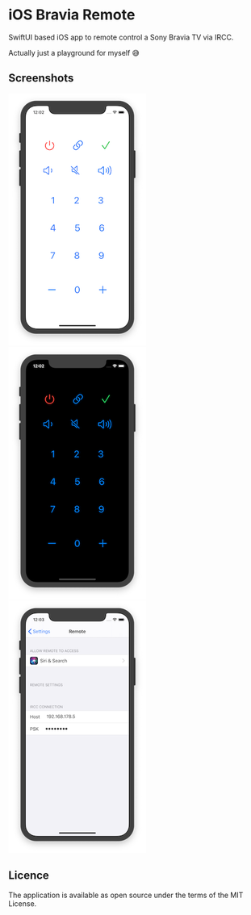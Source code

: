 # iOS Bravia Remote

SwiftUI based iOS app to remote control a Sony Bravia TV via IRCC.

Actually just a playground for myself 😅

## Screenshots

[![Light Mode](Screenshots/Light_Small.png)](Screenshots/Light.png)
[![Light Mode](Screenshots/Dark_Small.png)](Screenshots/Dark.png)
[![Light Mode](Screenshots/Settings_Small.png)](Screenshots/Settings.png)

## Licence

The application is available as open source under the terms of the MIT License.
